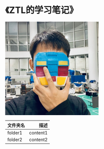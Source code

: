 # 《ZTL的学习笔记》
<img src="/ProfilePicture.jpg" width="300px">

| 文件夹名          | 描述  |
| --------          | -----:  |
| folder1           | content1 |
| folder2           | content2   |
